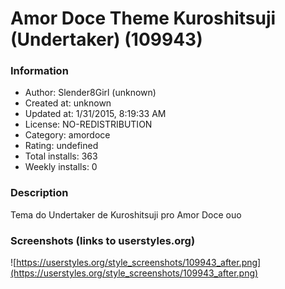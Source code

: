 # Amor Doce Theme Kuroshitsuji (Undertaker) (109943)

### Information
- Author: Slender8Girl (unknown)
- Created at: unknown
- Updated at: 1/31/2015, 8:19:33 AM
- License: NO-REDISTRIBUTION
- Category: amordoce
- Rating: undefined
- Total installs: 363
- Weekly installs: 0


### Description
Tema do Undertaker de Kuroshitsuji pro Amor Doce ouo


### Screenshots (links to userstyles.org)
![https://userstyles.org/style_screenshots/109943_after.png](https://userstyles.org/style_screenshots/109943_after.png)


